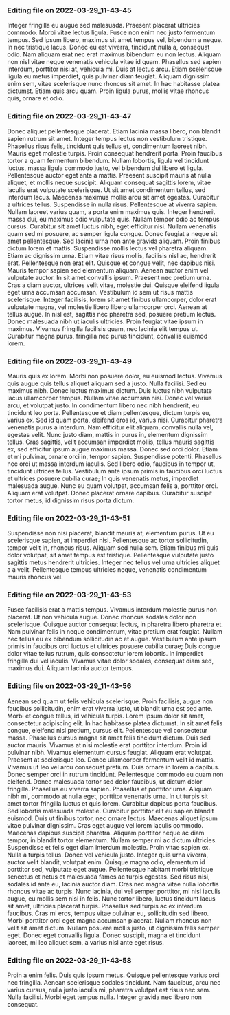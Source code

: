 

### Editing file on 2022-03-29_11-43-45

Integer fringilla eu augue sed malesuada. Praesent placerat ultricies commodo. Morbi vitae lectus ligula. Fusce non enim nec justo fermentum tempus. Sed ipsum libero, maximus sit amet tempus vel, bibendum a neque. In nec tristique lacus. Donec eu est viverra, tincidunt nulla a, consequat odio. Nam aliquam erat nec erat maximus bibendum eu non lectus. Aliquam non nisl vitae neque venenatis vehicula vitae id quam.
Phasellus sed sapien interdum, porttitor nisi at, vehicula mi. Duis at lectus arcu. Etiam scelerisque ligula eu metus imperdiet, quis pulvinar diam feugiat. Aliquam dignissim enim sem, vitae scelerisque nunc rhoncus sit amet. In hac habitasse platea dictumst. Etiam quis arcu quam. Proin ligula purus, mollis vitae rhoncus quis, ornare et odio.




### Editing file on 2022-03-29_11-43-47

Donec aliquet pellentesque placerat. Etiam lacinia massa libero, non blandit sapien rutrum sit amet. Integer tempus lectus non vestibulum tristique. Phasellus risus felis, tincidunt quis tellus et, condimentum laoreet nibh. Mauris eget molestie turpis. Proin consequat hendrerit porta. Proin faucibus tortor a quam fermentum bibendum. Nullam lobortis, ligula vel tincidunt luctus, massa ligula commodo justo, vel bibendum dui libero et ligula. Pellentesque auctor eget ante a mattis. Praesent suscipit mauris at nulla aliquet, et mollis neque suscipit. Aliquam consequat sagittis lorem, vitae iaculis erat vulputate scelerisque. Ut sit amet condimentum tellus, sed interdum lacus. Maecenas maximus mollis arcu sit amet egestas. Curabitur a ultrices tellus. Suspendisse in nulla risus. Pellentesque at viverra sapien.
Nullam laoreet varius quam, a porta enim maximus quis. Integer hendrerit massa dui, eu maximus odio vulputate quis. Nullam tempor odio ac tempus cursus. Curabitur sit amet luctus nibh, eget efficitur nisi. Nullam venenatis quam sed mi posuere, ac semper ligula congue. Donec feugiat a neque sit amet pellentesque. Sed lacinia urna non ante gravida aliquam. Proin finibus dictum lorem et mattis. Suspendisse mollis lectus vel pharetra aliquam. Etiam ac dignissim urna. Etiam vitae risus mollis, facilisis nisl ac, hendrerit erat. Pellentesque non erat elit.
Quisque et congue velit, nec dapibus nisi. Mauris tempor sapien sed elementum aliquam. Aenean auctor enim vel vulputate auctor. In sit amet convallis ipsum. Praesent nec pretium urna. Cras a diam auctor, ultrices velit vitae, molestie dui. Quisque eleifend ligula eget urna accumsan accumsan. Vestibulum id sem ut risus mattis scelerisque. Integer facilisis, lorem sit amet finibus ullamcorper, dolor erat vulputate magna, vel molestie libero libero ullamcorper orci. Aenean at tellus augue. In nisl est, sagittis nec pharetra sed, posuere pretium lectus. Donec malesuada nibh ut iaculis ultricies. Proin feugiat vitae ipsum in maximus. Vivamus fringilla facilisis quam, nec lacinia elit tempus ut. Curabitur magna purus, fringilla nec purus tincidunt, convallis euismod lorem.




### Editing file on 2022-03-29_11-43-49

Mauris quis ex lorem. Morbi non posuere dolor, eu euismod lectus. Vivamus quis augue quis tellus aliquet aliquam sed a justo. Nulla facilisi. Sed eu maximus nibh. Donec luctus maximus dictum. Duis luctus nibh vulputate lacus ullamcorper tempus. Nullam vitae accumsan nisi. Donec vel varius arcu, et volutpat justo. In condimentum libero nec nibh hendrerit, eu tincidunt leo porta. Pellentesque et diam pellentesque, dictum turpis eu, varius ex. Sed id quam porta, eleifend eros id, varius nisi. Curabitur pharetra venenatis purus a interdum.
Nam efficitur elit aliquam, convallis nulla vel, egestas velit. Nunc justo diam, mattis in purus in, elementum dignissim tellus. Cras sagittis, velit accumsan imperdiet mollis, tellus mauris sagittis ex, sed efficitur ipsum augue maximus massa. Donec sed orci dolor. Etiam et mi pulvinar, ornare orci in, tempor sapien. Suspendisse potenti. Phasellus nec orci ut massa interdum iaculis. Sed libero odio, faucibus in tempor ut, tincidunt ultrices tellus. Vestibulum ante ipsum primis in faucibus orci luctus et ultrices posuere cubilia curae; In quis venenatis metus, imperdiet malesuada augue. Nunc eu quam volutpat, accumsan felis a, porttitor orci. Aliquam erat volutpat. Donec placerat ornare dapibus. Curabitur suscipit tortor metus, id dignissim risus porta dictum.




### Editing file on 2022-03-29_11-43-51

Suspendisse non nisi placerat, blandit mauris at, elementum purus. Ut eu scelerisque sapien, at imperdiet nisi. Pellentesque ac tortor sollicitudin, tempor velit in, rhoncus risus. Aliquam sed nulla sem. Etiam finibus mi quis dolor volutpat, sit amet tempus est tristique. Pellentesque vulputate justo sagittis metus hendrerit ultricies. Integer nec tellus vel urna ultricies aliquet a a velit. Pellentesque tempus ultricies neque, venenatis condimentum mauris rhoncus vel.




### Editing file on 2022-03-29_11-43-53

Fusce facilisis erat a mattis tempus. Vivamus interdum molestie purus non placerat. Ut non vehicula augue. Donec rhoncus sodales dolor non scelerisque. Quisque auctor consequat lectus, in pharetra libero pharetra et. Nam pulvinar felis in neque condimentum, vitae pretium erat feugiat. Nullam nec tellus eu ex bibendum sollicitudin ac et augue. Vestibulum ante ipsum primis in faucibus orci luctus et ultrices posuere cubilia curae; Duis congue dolor vitae tellus rutrum, quis consectetur lorem lobortis. In imperdiet fringilla dui vel iaculis. Vivamus vitae dolor sodales, consequat diam sed, maximus dui. Aliquam lacinia auctor tempus.




### Editing file on 2022-03-29_11-43-56

Aenean sed quam ut felis vehicula scelerisque. Proin facilisis, augue non faucibus sollicitudin, enim erat viverra justo, ut blandit urna est sed ante. Morbi et congue tellus, id vehicula turpis. Lorem ipsum dolor sit amet, consectetur adipiscing elit. In hac habitasse platea dictumst. In sit amet felis congue, eleifend nisl pretium, cursus elit. Pellentesque vel consectetur massa. Phasellus cursus magna sit amet felis tincidunt dictum. Duis sed auctor mauris. Vivamus at nisi molestie erat porttitor interdum. Proin id pulvinar nibh. Vivamus elementum cursus feugiat. Aliquam erat volutpat. Praesent at scelerisque leo. Donec ullamcorper fermentum velit id mattis. Vivamus ut leo vel arcu consequat pretium.
Duis ornare in lorem a dapibus. Donec semper orci in rutrum tincidunt. Pellentesque commodo eu quam non eleifend. Donec malesuada tortor sed dolor faucibus, ut dictum dolor fringilla. Phasellus eu viverra sapien. Phasellus et porttitor urna. Aliquam nibh mi, commodo at nulla eget, porttitor venenatis urna. In ut turpis sit amet tortor fringilla luctus et quis lorem. Curabitur dapibus porta faucibus. Sed lobortis malesuada molestie. Curabitur porttitor elit eu sapien blandit euismod.
Duis ut finibus tortor, nec ornare lectus. Maecenas aliquet ipsum vitae pulvinar dignissim. Cras eget augue vel lorem iaculis commodo. Maecenas dapibus suscipit pharetra. Aliquam porttitor neque ac diam tempor, in blandit tortor elementum. Nullam semper mi ac dictum ultricies. Suspendisse et felis eget diam interdum molestie.
Proin vitae sapien ex. Nulla a turpis tellus. Donec vel vehicula justo. Integer quis urna viverra, auctor velit blandit, volutpat enim. Quisque magna odio, elementum id porttitor sed, vulputate eget augue. Pellentesque habitant morbi tristique senectus et netus et malesuada fames ac turpis egestas. Sed risus nisi, sodales id ante eu, lacinia auctor diam.
Cras nec magna vitae nulla lobortis rhoncus vitae ac turpis. Nunc lacinia, dui vel semper porttitor, mi nisl iaculis augue, eu mollis sem nisi in felis. Nunc tortor libero, luctus tincidunt lacus sit amet, ultricies placerat turpis. Phasellus sed turpis ac ex interdum faucibus. Cras mi eros, tempus vitae pulvinar eu, sollicitudin sed libero. Morbi porttitor orci eget magna accumsan placerat. Nullam rhoncus non velit sit amet dictum. Nullam posuere mollis justo, ut dignissim felis semper eget. Donec eget convallis ligula. Donec suscipit, magna et tincidunt laoreet, mi leo aliquet sem, a varius nisl ante eget risus.




### Editing file on 2022-03-29_11-43-58

Proin a enim felis. Duis quis ipsum metus. Quisque pellentesque varius orci nec fringilla. Aenean scelerisque sodales tincidunt. Nam faucibus, arcu nec varius cursus, nulla justo iaculis mi, pharetra volutpat est risus nec sem. Nulla facilisi. Morbi eget tempus nulla. Integer gravida nec libero non consequat.


